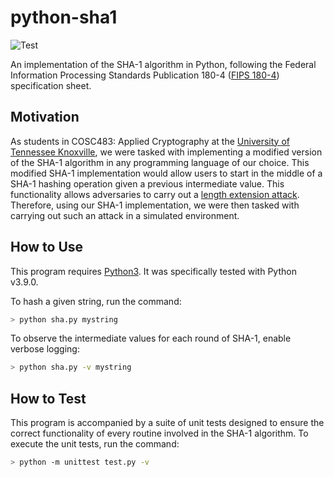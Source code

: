 # python-sha1
![Test](https://github.com/joeylemon/python-sha1/workflows/Test/badge.svg)

An implementation of the SHA-1 algorithm in Python, following the Federal Information Processing Standards Publication 180-4 ([FIPS 180-4](https://nvlpubs.nist.gov/nistpubs/FIPS/NIST.FIPS.180-4.pdf)) specification sheet.

## Motivation

As students in COSC483: Applied Cryptography at the [University of Tennessee Knoxville](https://utk.edu/), we were tasked with implementing a modified version of the SHA-1 algorithm in any programming language of our choice. This modified SHA-1 implementation would allow users to start in the middle of a SHA-1 hashing operation given a previous intermediate value. This functionality allows adversaries to carry out a [length extension attack](https://en.wikipedia.org/wiki/Length_extension_attack). Therefore, using our SHA-1 implementation, we were then tasked with carrying out such an attack in a simulated environment.

## How to Use

This program requires [Python3](https://www.python.org/downloads/). It was specifically tested with Python v3.9.0.

To hash a given string, run the command:
```sh
> python sha.py mystring
```

To observe the intermediate values for each round of SHA-1, enable verbose logging:
```sh
> python sha.py -v mystring
```

## How to Test

This program is accompanied by a suite of unit tests designed to ensure the correct functionality of every routine involved in the SHA-1 algorithm. To execute the unit tests, run the command:

```sh
> python -m unittest test.py -v
```
